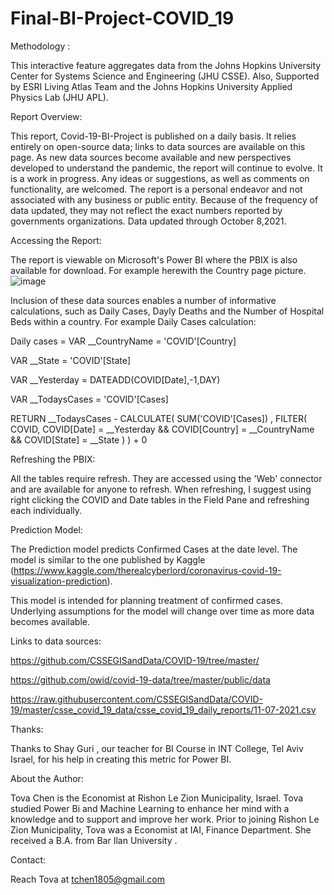 # Final-BI-Project-COVID_19

Methodology :

This interactive feature aggregates data from the Johns Hopkins University Center for Systems Science and Engineering (JHU CSSE). Also, Supported by ESRI Living Atlas Team and the Johns Hopkins University Applied Physics Lab (JHU APL).

Report Overview:

This report, Covid-19-BI-Project is published on a daily basis. It relies entirely on open-source data; links to data sources are available on this page. As new data sources become available and new perspectives developed to understand the pandemic, the report will continue to evolve. It is a work in progress. Any ideas or suggestions, as well as comments on functionality, are welcomed. The report is a personal endeavor and not associated with any business or public entity. Because of the frequency of data updated, they may not reflect the exact numbers reported by governments organizations. Data updated through October 8,2021.

Accessing the Report:

The report is viewable on Microsoft's Power BI where the PBIX is also available for download. For example herewith the Country page picture.
![image](https://user-images.githubusercontent.com/90701842/141803298-078a3725-37b7-419c-a382-8fec1368ba03.png)

Inclusion of these data sources enables a number of informative calculations, such as Daily Cases, Dayly Deaths and the Number of Hospital Beds within a country.
For example Daily Cases  calculation:

Daily cases = 
VAR __CountryName = 'COVID'[Country]

VAR __State = 'COVID'[State]

VAR __Yesterday =  DATEADD(COVID[Date],-1,DAY)

VAR __TodaysCases = 'COVID'[Cases]


RETURN  __TodaysCases - CALCULATE(
    SUM('COVID'[Cases]) , 
    FILTER(
        COVID, 
        COVID[Date] = __Yesterday &&
        COVID[Country]  = __CountryName &&
        COVID[State] = __State
    )
) + 0


Refreshing the PBIX:

All the tables require refresh. They are accessed using the 'Web' connector and are available for anyone to refresh. When refreshing, I suggest using right clicking the COVID and Date tables in the Field Pane and refreshing each individually.

Prediction Model:

The Prediction model predicts Confirmed Cases at the date level. The model is similar to the one published by Kaggle (https://www.kaggle.com/therealcyberlord/coronavirus-covid-19-visualization-prediction).

This model is intended for planning treatment of confirmed cases. Underlying assumptions for the model will change over time as more data becomes available.

Links to data sources:

https://github.com/CSSEGISandData/COVID-19/tree/master/

https://github.com/owid/covid-19-data/tree/master/public/data

https://raw.githubusercontent.com/CSSEGISandData/COVID-19/master/csse_covid_19_data/csse_covid_19_daily_reports/11-07-2021.csv

Thanks:

Thanks to Shay Guri , our teacher for BI Course in INT College, Tel Aviv Israel, for his help in creating this metric for Power BI.

About the Author:

Tova Chen is the Economist at Rishon Le Zion Municipality, Israel. Tova studied Power Bi and Machine Learning to enhance her mind with a knowledge and to support and improve her work. Prior to joining Rishon Le Zion Municipality, Tova was a Economist at IAI, Finance Department. She received a B.A. from Bar Ilan University .

Contact:

Reach Tova at tchen1805@gmail.com
